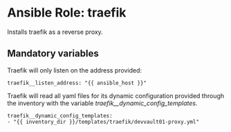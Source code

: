 # Ansible Role: traefik

Installs traefik as a reverse proxy.

## Mandatory variables

Traefik will only listen on the address provided:

```
traefik__listen_address: "{{ ansible_host }}"
```

Traefik will read all yaml files for its dynamic configuration provided through the inventory with the variable _traefik__dynamic_config_templates_.

```
traefik__dynamic_config_templates:
- "{{ inventory_dir }}/templates/traefik/devvault01-proxy.yml"
```
